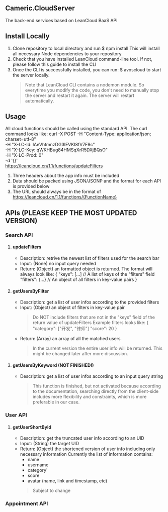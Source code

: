 ## Cameric.CloudServer ##
The back-end services based on LeanCloud BaaS API

## Install Locally ##
1.  Clone repository to local directory and run
        $ npm install
    This will install all necessary Node dependencies to your repository
2.  Check that you have installed LeanCloud command-line tool.
    If not, please follow this guide to install the CLI
3.  Once the CLI is successfully installed, you can run:
        $ avoscloud
    to start the server locally.
    > Note that LeanCloud CLI contains a nodemon module.
    > So everytime you modify the code, you don't need to manually stop the server and restart it again.
    > The server will restart automatically.

## Usage ##
All cloud functions should be called using the standard API. The curl command looks like:
    curl -X POST -H "Content-Type: application/json; charset=utf-8" \
        -H "X-LC-Id: lAeVhtmnzDG3lEVKI8fV7F9c" \
        -H "X-LC-Key: qWKHBug84HMSqXrR5DXjBQsO" \
        -H "X-LC-Prod: 0" \
        -d '{}' \
    https://leancloud.cn/1.1/functions/updateFilters

1.  Three headers about the app info must be included
2.  Data should be packed using JSON/JSONP and the format for each API is provided below
3.  The URL should always be in the format of https://leancloud.cn/1.1/functions/{FunctionName}

## APIs (PLEASE KEEP THE MOST UPDATED VERSION) ##

### Search API ###
1.  #### updateFilters ####
    -   Description: retrive the newest list of filters used for the search bar
    -   Input: (None) no input query needed
    -   Return: (Object) an formatted object is returned. The format will always look like:
            {
                "keys": [...]       // A list of keys of the "filters" field
                "filters": {...}    // An object of all filters in key-value pairs
            }

2.  #### getUsersByFilter ####
    -    Description: get a list of user infos according to the provided filters
    -    Input: (Object) an object of filters in key-value pair
         > Do NOT include filters that are not in the "keys" field of the return value of updateFilters
         Example filters looks like:
             {
                 "category": ["开发", "律师"]
                 "score": 20
             }
    -    Return: (Array) an array of all the matched users
         > In the current version the entire user info will be returned.
         > This might be changed later after more discussion.

3.  #### getUsersByKeyword (NOT FINISHED!) ####
    -    Description: get a list of user infos according to an input query string
         > This function is finished, but not activated because according to the documentation,
         > searching directly from the client-side includes more flexibility and constraints,
         > which is more preferable in our case.

### User API ###
1.  #### getUserShortById ####
    -    Description: get the truncated user info according to an UID
    -    Input: (String) the target UID
    -    Return: (Object) the shortened version of user info including only necessary information
         Currently the list of information contains:
         +    name
         +    username
         +    category'
         +    score
         +    avatar (name, link and timestamp, etc)
         > Subject to change

### Appointment API ###